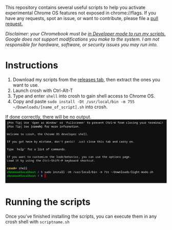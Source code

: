 This repository contains several useful scripts to help you activate experimental Chrome OS features not exposed in chrome://flags. If you have any requests, spot an issue, or want to contribute, please file a [pull request.](https://github.com/joebobbio/cros-scripts/pulls)

*Disclaimer: your Chromebook must be [in Developer mode to run my scripts.](https://chromium.googlesource.com/chromiumos/docs/+/master/developer_mode.md) Google does not support modifications you make to the system. I am not responsible for hardware, software, or security issues you may run into.*

# Instructions
1. Download my scripts from the [releases tab](https://github.com/joebobbio/cros-scripts/releases), then extract the ones you want to use.
1. Launch crosh with Ctrl-Alt-T
1. Type and enter `shell` into crosh to gain shell access to Chrome OS.
1. Copy and paste `sudo install -Dt /usr/local/bin -m 755 ~/Downloads/[name_of_script].sh` into crosh.

If done correctly, there will be no output.
![output](/assets/Screenshot_2020-10-11_at_11.55.41_PM.png)

# Running the scripts
Once you’ve finished installing the scripts, you can execute them in any crosh shell with `scriptname.sh`

